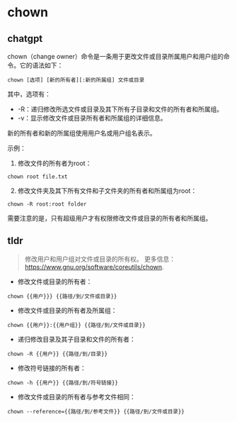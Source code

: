 # chown 
## chatgpt 
chown（change owner）命令是一条用于更改文件或目录所属用户和用户组的命令。它的语法如下：

```
chown [选项] [新的所有者][:新的所属组] 文件或目录
```

其中，选项有：

- -R：递归修改所选文件或目录及其下所有子目录和文件的所有者和所属组。
- -v：显示修改文件或目录所有者和所属组的详细信息。

新的所有者和新的所属组使用用户名或用户组名表示。

示例：

1. 修改文件的所有者为root：

```
chown root file.txt
```

2. 修改文件夹及其下所有文件和子文件夹的所有者和所属组为root：

```
chown -R root:root folder
```

需要注意的是，只有超级用户才有权限修改文件或目录的所有者和所属组。 

## tldr 
 
> 修改用户和用户组对文件或目录的所有权。
> 更多信息：<https://www.gnu.org/software/coreutils/chown>.

- 修改文件或目录的所有者：

`chown {{用户}}} {{路径/到/文件或目录}}`

- 修改文件或目录的所有者及所属组：

`chown {{用户}}:{{用户组}} {{路径/到/文件或目录}}`

- 递归修改目录及其子目录和文件的所有者：

`chown -R {{用户}} {{路径/到/目录}}`

- 修改符号链接的所有者：

`chown -h {{用户}} {{路径/到/符号链接}}`

- 修改文件或目录的所有者与参考文件相同：

`chown --reference={{路径/到/参考文件}} {{路径/到/文件或目录}}`
